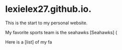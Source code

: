 # lexielex27.github.io.

This is the start to my personal website.

My favorite sports team is the seahawks
[Seahawks] (

Here is a [list] of my fa
